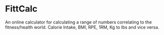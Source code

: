 # FittCalc
An online calculator for calculating a range of numbers correlating to the fitness/health world. Calorie Intake, BMI, RPE, 1RM, Kg to Ibs and vice versa.

